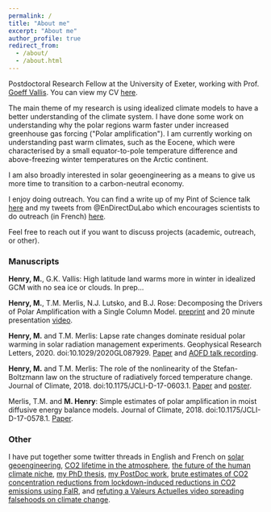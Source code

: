 ```yaml
---
permalink: /
title: "About me"
excerpt: "About me"
author_profile: true
redirect_from: 
  - /about/
  - /about.html
---
```


Postdoctoral Research Fellow at the University of Exeter, working with Prof. [Goeff Vallis](http://empslocal.ex.ac.uk/people/staff/gv219/). You can view my CV [here](http://meteo.mcgill.ca/~mhenry/files/cv-mhenry.pdf).

The main theme of my research is using idealized climate models to have a better understanding of the climate system. I have done some work on understanding why the polar regions warm faster under increased greenhouse gas forcing ("Polar amplification"). I am currently working on understanding past warm climates, such as the Eocene, which were characterised by a small equator-to-pole temperature difference and above-freezing winter temperatures on the Arctic continent.

I am also broadly interested in solar geoengineering as a means to give us more time to transition to a carbon-neutral economy.

I enjoy doing outreach. You can find a write up of my Pint of Science talk [here](https://matthewjhenry.github.io/posts/2019/05/PoS-Talk/) and my tweets from @EnDirectDuLabo which encourages scientists to do outreach (in French) [here](https://twitter.com/search?q=from%3AEnDirectDuLabo%20since%3A2020-04-13%20until%3A2020-04-19&src=typed_query).

Feel free to reach out if you want to discuss projects (academic, outreach, or other).


### Manuscripts

**Henry, M.**, G.K. Vallis: High latitude land warms more in winter in idealized GCM with no sea ice or clouds. In prep...

**Henry, M.**, T.M. Merlis, N.J. Lutsko, and B.J. Rose: Decomposing the Drivers of Polar Amplification with a Single Column Model. [preprint](https://eartharxiv.org/dzmvq) and 20 minute presentation [video](https://www.youtube.com/watch?v=8Q93JCzOlzY).

**Henry, M.** and T.M. Merlis: Lapse rate changes dominate residual polar warming in solar radiation management experiments. Geophysical Research Letters, 2020. doi:10.1029/2020GL087929. <a href='https://agupubs.onlinelibrary.wiley.com/doi/abs/10.1029/2020GL087929'>Paper</a> and <a href='https://www.youtube.com/watch?v=NSN_QId29JI'>AOFD talk recording</a>.

**Henry, M.** and T.M. Merlis: The role of the nonlinearity of the Stefan-Boltzmann law on the structure of radiatively forced temperature change. Journal of Climate, 2018. doi:10.1175/JCLI-D-17-0603.1. <a href='https://journals.ametsoc.org/doi/10.1175/JCLI-D-17-0603.1'>Paper</a> and <a href='http://meteo.mcgill.ca/~mhenry/files/poster_henry_0617.pdf'>poster</a>.

Merlis, T.M. and **M. Henry**: Simple estimates of polar amplification in moist diffusive energy balance models. Journal of Climate, 2018. doi:10.1175/JCLI-D-17-0578.1. <a href='https://journals.ametsoc.org/doi/10.1175/JCLI-D-17-0578.1'>Paper</a>.	

### Other

I have put together some twitter threads in English and French on [solar geoengineering](https://twitter.com/mattjohenry/status/1208079869013307393), [CO2 lifetime in the atmosphere](https://twitter.com/mattjohenry/status/1298992761018802176), [the future of the human climate niche](https://twitter.com/mattjohenry/status/1258060124817678336), [my PhD thesis](https://twitter.com/EnDirectDuLabo/status/1249624495641571331), [my PostDoc work](https://twitter.com/EnDirectDuLabo/status/1250044374374907909), [brute estimates of CO2 concentration reductions from lockdown-induced reductions in CO2 emissions using FaIR](https://twitter.com/mattjohenry/status/1248669347209453568), and [refuting a Valeurs Actuelles video spreading falsehoods on climate change](https://twitter.com/mattjohenry/status/1154849664635736064).
